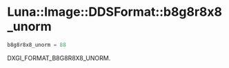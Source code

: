 # Luna::Image::DDSFormat::b8g8r8x8_unorm

```c++
b8g8r8x8_unorm = 88
```

DXGI_FORMAT_B8G8R8X8_UNORM. 

